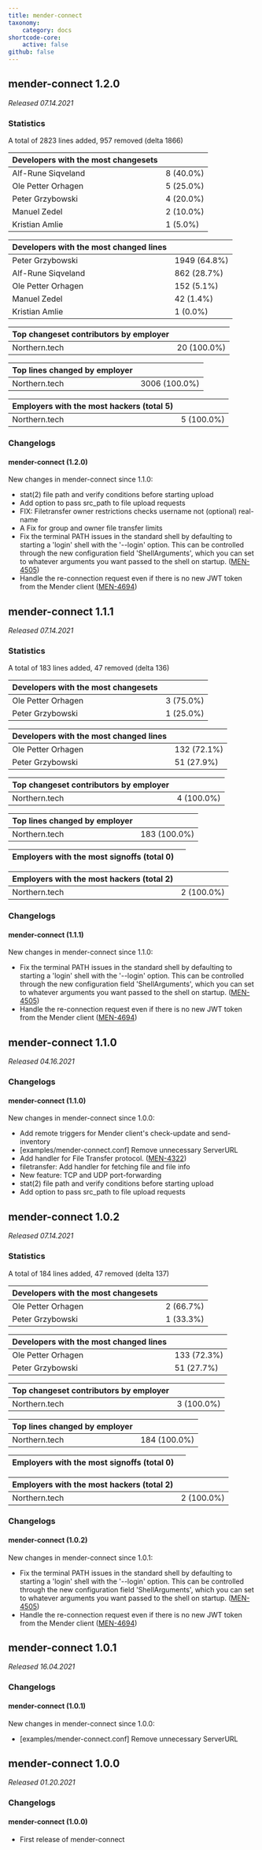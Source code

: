 ```yaml
---
title: mender-connect
taxonomy:
    category: docs
shortcode-core:
    active: false
github: false
---
```


## mender-connect 1.2.0

_Released 07.14.2021_

### Statistics

A total of 2823 lines added, 957 removed (delta 1866)

| Developers with the most changesets | |
|---|---|
| Alf-Rune Siqveland | 8 (40.0%) |
| Ole Petter Orhagen | 5 (25.0%) |
| Peter Grzybowski | 4 (20.0%) |
| Manuel Zedel | 2 (10.0%) |
| Kristian Amlie | 1 (5.0%) |

| Developers with the most changed lines | |
|---|---|
| Peter Grzybowski | 1949 (64.8%) |
| Alf-Rune Siqveland | 862 (28.7%) |
| Ole Petter Orhagen | 152 (5.1%) |
| Manuel Zedel | 42 (1.4%) |
| Kristian Amlie | 1 (0.0%) |

| Top changeset contributors by employer | |
|---|---|
| Northern.tech | 20 (100.0%) |

| Top lines changed by employer | |
|---|---|
| Northern.tech | 3006 (100.0%) |

| Employers with the most hackers (total 5) | |
|---|---|
| Northern.tech | 5 (100.0%) |

### Changelogs

#### mender-connect (1.2.0)

New changes in mender-connect since 1.1.0:

* stat(2) file path and verify conditions before starting upload
* Add option to pass src_path to file upload requests
* FIX: Filetransfer owner restrictions checks username not (optional) real-name
* A Fix for group and owner file transfer limits
* Fix the terminal PATH issues in the standard shell by defaulting to
  starting a 'login' shell with the '--login' option. This can be controlled
  through the new configuration field 'ShellArguments', which you can set to
  whatever arguments you want passed to the shell on startup.
  ([MEN-4505](https://tracker.mender.io/browse/MEN-4505))
* Handle the re-connection request even if there is
  no new JWT token from the Mender client
  ([MEN-4694](https://tracker.mender.io/browse/MEN-4694))

## mender-connect 1.1.1

_Released 07.14.2021_

### Statistics

A total of 183 lines added, 47 removed (delta 136)

| Developers with the most changesets | |
|---|---|
| Ole Petter Orhagen | 3 (75.0%) |
| Peter Grzybowski | 1 (25.0%) |

| Developers with the most changed lines | |
|---|---|
| Ole Petter Orhagen | 132 (72.1%) |
| Peter Grzybowski | 51 (27.9%) |

| Top changeset contributors by employer | |
|---|---|
| Northern.tech | 4 (100.0%) |

| Top lines changed by employer | |
|---|---|
| Northern.tech | 183 (100.0%) |

| Employers with the most signoffs (total 0) | |
|---|---|

| Employers with the most hackers (total 2) | |
|---|---|
| Northern.tech | 2 (100.0%) |

### Changelogs

#### mender-connect (1.1.1)

New changes in mender-connect since 1.1.0:

* Fix the terminal PATH issues in the standard shell by defaulting to
  starting a 'login' shell with the '--login' option. This can be controlled
  through the new configuration field 'ShellArguments', which you can set to
  whatever arguments you want passed to the shell on startup.
  ([MEN-4505](https://tracker.mender.io/browse/MEN-4505))
* Handle the re-connection request even if there is
  no new JWT token from the Mender client
  ([MEN-4694](https://tracker.mender.io/browse/MEN-4694))

## mender-connect 1.1.0

_Released 04.16.2021_

### Changelogs

#### mender-connect (1.1.0)

New changes in mender-connect since 1.0.0:

* Add remote triggers for Mender client's check-update and send-inventory
* [examples/mender-connect.conf] Remove unnecessary ServerURL
* Add handler for File Transfer protocol.
([MEN-4322](https://tracker.mender.io/browse/MEN-4322))
* filetransfer: Add handler for fetching file and file info
* New feature: TCP and UDP port-forwarding
* stat(2) file path and verify conditions before starting upload
* Add option to pass src_path to file upload requests

## mender-connect 1.0.2

_Released 07.14.2021_

### Statistics

A total of 184 lines added, 47 removed (delta 137)

| Developers with the most changesets | |
|---|---|
| Ole Petter Orhagen | 2 (66.7%) |
| Peter Grzybowski | 1 (33.3%) |

| Developers with the most changed lines | |
|---|---|
| Ole Petter Orhagen | 133 (72.3%) |
| Peter Grzybowski | 51 (27.7%) |

| Top changeset contributors by employer | |
|---|---|
| Northern.tech | 3 (100.0%) |

| Top lines changed by employer | |
|---|---|
| Northern.tech | 184 (100.0%) |

| Employers with the most signoffs (total 0) | |
|---|---|

| Employers with the most hackers (total 2) | |
|---|---|
| Northern.tech | 2 (100.0%) |

### Changelogs

#### mender-connect (1.0.2)

New changes in mender-connect since 1.0.1:

* Fix the terminal PATH issues in the standard shell by defaulting to
  starting a 'login' shell with the '--login' option. This can be controlled
  through the new configuration field 'ShellArguments', which you can set to
  whatever arguments you want passed to the shell on startup.
  ([MEN-4505](https://tracker.mender.io/browse/MEN-4505))
* Handle the re-connection request even if there is
  no new JWT token from the Mender client
  ([MEN-4694](https://tracker.mender.io/browse/MEN-4694))

## mender-connect 1.0.1

_Released 16.04.2021_

### Changelogs

#### mender-connect (1.0.1)

New changes in mender-connect since 1.0.0:

* [examples/mender-connect.conf] Remove unnecessary ServerURL


## mender-connect 1.0.0

_Released 01.20.2021_

### Changelogs

#### mender-connect (1.0.0)

* First release of mender-connect


